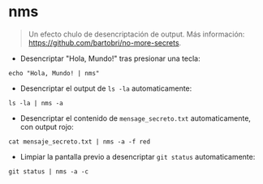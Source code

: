 # nms

> Un efecto chulo de desencriptación de output.
> Más información: <https://github.com/bartobri/no-more-secrets>.

- Desencriptar "Hola, Mundo!" tras presionar una tecla:

`echo "Hola, Mundo! | nms"`

- Desencriptar el output de `ls -la` automaticamente:

`ls -la | nms -a`

- Desencriptar el contenido de `mensage_secreto.txt` automaticamente, con output rojo:

`cat mensaje_secreto.txt | nms -a -f red`

- Limpiar la pantalla previo a desencriptar `git status` automaticamente:

`git status | nms -a -c`
